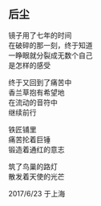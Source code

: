 ## 后尘

镜子用了七年的时间<br>
在破碎的那一刻，终于知道<br>
一睁眼就分裂成无数个自己<br>
是怎样的感受<br>

终于又回到了痛苦中<br>
香兰草抱有希望地<br>
在流动的音符中<br>
继续前行<br>

铁匠铺里<br>
痛苦抡着巨锤<br>
锻造着通红的意志<br>

筑了鸟巢的路灯<br>
散发着天使的光芒<br>

2017/6/23 于上海